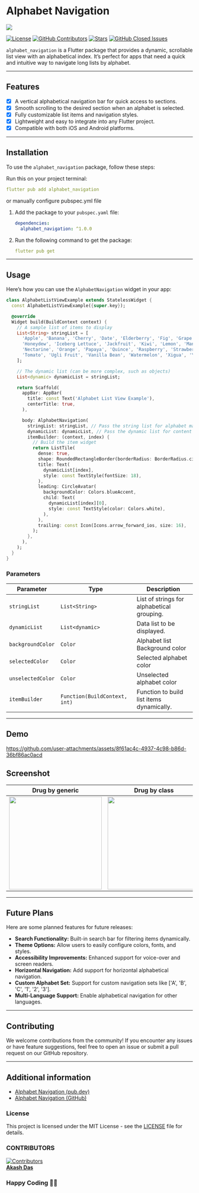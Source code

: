 # Alphabet Navigation

![](https://github.com/user-attachments/assets/f02d6c2b-c101-462e-afb4-befd0ce1761f)

[![License](https://img.shields.io/github/license/DeveloperKits/alphabet_navigation?style=flat-square)](https://github.com/DeveloperKits/alphabet_navigation?tab=MIT-1-ov-file)
[![GitHub Contributors](https://img.shields.io/github/contributors/DeveloperKits/alphabet_navigation)](https://github.com/DeveloperKits/alphabet_navigation/graphs/contributors)
[![Stars](https://img.shields.io/github/stars/DeveloperKits/alphabet_navigation?style=social)](https://pub.dev/packages/alphabet_navigation)
[![GitHub Closed Issues](https://img.shields.io/github/issues-closed-raw/DeveloperKits/alphabet_navigation)](https://github.com/DeveloperKits/alphabet_navigation/issues?q=is%3Aissue+is%3Aclosed)

`alphabet_navigation` is a Flutter package that provides a dynamic, scrollable list view with an alphabetical index. It’s perfect for apps that need a quick and intuitive way to navigate long lists by alphabet.

---

## Features

- [x] A vertical alphabetical navigation bar for quick access to sections.
- [x] Smooth scrolling to the desired section when an alphabet is selected.
- [x] Fully customizable list items and navigation styles.
- [x] Lightweight and easy to integrate into any Flutter project.
- [x] Compatible with both iOS and Android platforms.

---

## Installation

To use the `alphabet_navigation` package, follow these steps:

Run this on your project terminal:

```yaml
flutter pub add alphabet_navigation
```

or manually configure pubspec.yml file


1. Add the package to your `pubspec.yaml` file:
   ```yaml
   dependencies:
     alphabet_navigation: ^1.0.0
   ```

2. Run the following command to get the package:
   ```yaml
   flutter pub get
   ```

---

## Usage

Here’s how you can use the `AlphabetNavigation` widget in your app:
```dart
class AlphabetListViewExample extends StatelessWidget {
  const AlphabetListViewExample({super.key});

  @override
  Widget build(BuildContext context) {
    // A sample list of items to display
    List<String> stringList = [
      'Apple', 'Banana', 'Cherry', 'Date', 'Elderberry', 'Fig', 'Grape',
      'Honeydew', 'Iceberg Lettuce', 'Jackfruit', 'Kiwi', 'Lemon', 'Mango',
      'Nectarine', 'Orange', 'Papaya', 'Quince', 'Raspberry', 'Strawberry',
      'Tomato', 'Ugli Fruit', 'Vanilla Bean', 'Watermelon', 'Xigua', 'Yam', 'Zucchini'
    ];

    // The dynamic list (can be more complex, such as objects)
    List<dynamic> dynamicList = stringList;

    return Scaffold(
      appBar: AppBar(
        title: const Text('Alphabet List View Example'),
        centerTitle: true,
      ),

      body: AlphabetNavigation(
        stringList: stringList, // Pass the string list for alphabet mapping
        dynamicList: dynamicList, // Pass the dynamic list for content
        itemBuilder: (context, index) {
          // Build the item widget
          return ListTile(
            dense: true,
            shape: RoundedRectangleBorder(borderRadius: BorderRadius.circular(10)),
            title: Text(
              dynamicList[index],
              style: const TextStyle(fontSize: 18),
            ),
            leading: CircleAvatar(
              backgroundColor: Colors.blueAccent,
              child: Text(
                dynamicList[index][0],
                style: const TextStyle(color: Colors.white),
              ),
            ),
            trailing: const Icon(Icons.arrow_forward_ios, size: 16),
          );
        },
      ),
    );
  }
}
```

### Parameters

| Parameter     | Type                        | Description                                 |
|---------------|-----------------------------|---------------------------------------------|
| `stringList`  | `List<String>`              | List of strings for alphabetical grouping.  |
| `dynamicList` | `List<dynamic>`             | Data list to be displayed.                  |
| `backgroundColor` | `Color` | Alphabet list Background color |
| `selectedColor` | `Color` | Selected alphabet color |
| `unselectedColor` | `Color` | Unselected alphabet color |
| `itemBuilder` | `Function(BuildContext, int)` | Function to build list items dynamically.   |

---
 
## Demo 
https://github.com/user-attachments/assets/8f61ac4c-4937-4c98-b86d-36bf86ac0acd


## Screenshot

|                                                            Drug by generic                                                             |                                                           Drug by class                                                            |                                                  Alphabet List Demo                                                                    |
|:-------------------------------------------------------------------------------------------------------------------------------------:|:---------------------------------------------------------------------------------------------------------------------------------:|:---------------------------------------------------------------------------------------------------------------------------------:|
| <img src="https://github.com/user-attachments/assets/d789dfda-1937-450c-9521-714b0732790c" width = "250"> | <img src="https://github.com/user-attachments/assets/bcb6af54-c070-4f71-8568-50511f54e984" width = "250"> | <img src="https://github.com/user-attachments/assets/cae954e8-a6cc-4e45-87b9-301ab7d4eb5d" width = "250"> |

---

## Future Plans

Here are some planned features for future releases:

- **Search Functionality:** Built-in search bar for filtering items dynamically.
- **Theme Options:** Allow users to easily configure colors, fonts, and styles.
- **Accessibility Improvements:** Enhanced support for voice-over and screen readers.
- **Horizontal Navigation:** Add support for horizontal alphabetical navigation.
- **Custom Alphabet Set:** Support for custom navigation sets like ['A', 'B', 'C', '1', '2', '3'].
- **Multi-Language Support:** Enable alphabetical navigation for other languages.

---

## Contributing

We welcome contributions from the community! If you encounter any issues or have feature suggestions, feel free to open an issue or submit a pull request on our GitHub repository.

---

## Additional information

- [Alphabet Navigation (pub.dev)](https://pub.dev/packages/alphabet_navigation)
- [Alphabet Navigation (GitHub)](https://github.com/DeveloperKits/alphabet_navigation)

### License

This project is licensed under the MIT License - see the [LICENSE](LICENSE) file for details.

### CONTRIBUTORS

[![Contributors](https://contrib.rocks/image?repo=DeveloperKits/alphabet_navigation)](https://github.com/DeveloperKits/alphabet_navigation/graphs/contributors)
<br/>
[**Akash Das**](https://github.com/DeveloperKits) 

### Happy Coding 👨‍💻


